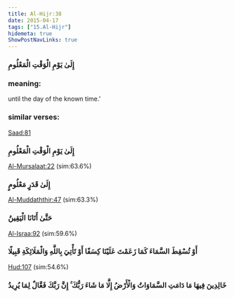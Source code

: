 ```yaml
---
title: Al-Hijr:38
date: 2015-04-17
tags: ["15.Al-Hijr"]
hidemeta: true 
ShowPostNavLinks: true 
---
```

### إِلَىٰ يَوْمِ الْوَقْتِ الْمَعْلُومِ
### meaning: 
until the day of the known time.’
### similar verses: 

[Saad:81](/38/81)

### إِلَىٰ يَوْمِ الْوَقْتِ الْمَعْلُومِ

[Al-Mursalaat:22](/77/22) (sim:63.6%)

### إِلَىٰ قَدَرٍ مَعْلُومٍ

[Al-Muddaththir:47](/74/47) (sim:63.3%)

### حَتَّىٰ أَتَانَا الْيَقِينُ

[Al-Israa:92](/17/92) (sim:59.6%)

### أَوْ تُسْقِطَ السَّمَاءَ كَمَا زَعَمْتَ عَلَيْنَا كِسَفًا أَوْ تَأْتِيَ بِاللَّهِ وَالْمَلَائِكَةِ قَبِيلًا

[Hud:107](/11/107) (sim:54.6%)

### خَالِدِينَ فِيهَا مَا دَامَتِ السَّمَاوَاتُ وَالْأَرْضُ إِلَّا مَا شَاءَ رَبُّكَ ۚ إِنَّ رَبَّكَ فَعَّالٌ لِمَا يُرِيدُ

